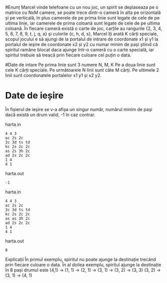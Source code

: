 #Enunț
Marcel vinde telefoane cu un nou joc, un spirit se deplaseaza pe o matrice cu NxM camere, 
se poate trece dintr-o cameră în alta pe orizontală și pe verticală, în plus camerele de pe prima 
linie sunt legate de cele de pe ultima linie, iar camerele de prima coloană sunt legate de cele de pe ultima coloană.
În fiecare cameră există o carte de joc, carțile au rangurile {2, 3, 4, 5, 6, 7, 8, 9, t, j, q, a} 
și culorile {c, h, d, s}, Marcel îți arată K cărți speciale, scopul jocului e să ajungi de la portalul 
de intrare de coordonate x1 și y1 la portalul de ieșire de coordonate x2 și y2 cu numar minim de pași știind că
spiritul ramăne blocat daca ajunge într-o cameră cu o carte specială, 
iar spiritul trebuie să treacă prin fiecare culoare cel puțin o data.

#Date de intare
Pe prima linie sunt 3 numere N, M, K
Pe a doua linie sunt cele K cărți speciale.
Pe următoarele N linii sunt câte M cărți.
Pe ultimele 2 linii sunt coordonatele portalelor x1 y1 și x2 y2.

# Date de ieșire
În fișierul de ieșire se v-a afișa un singur număr, numărul minim de pași dacă
există un drum valid, -1 în caz contrar.

harta.in
```
4 4 3
ac 2s 2c
3c 3d ts td
kc 2s 2c 2c  
as 2s 3h 2c
ad 2s 2c 2c
1 4
4 1
```
harta.out
```
-1
```

harta.in
```
4 4 3
ac 2s 2c
3c 3d ts td
kc 2s 2c 2c  
as as 3h 2c
ad 2s 2c 2c
1 4
4 1
```
harta.out
```
8
```

Explicații
În primul exemplu, spiritul nu poate ajunge la destinație
trecând prin fiecare culoare o data.
În al doilea exemplu, spiritul ajunge la destinație în 8 pași
drumul este (4,1) -> (1, 1) -> (2, 1) -> (3, 1) -> (3, 2) -> (3, 3)
(3, 2) -> (3, 1) -> (4, 1)
